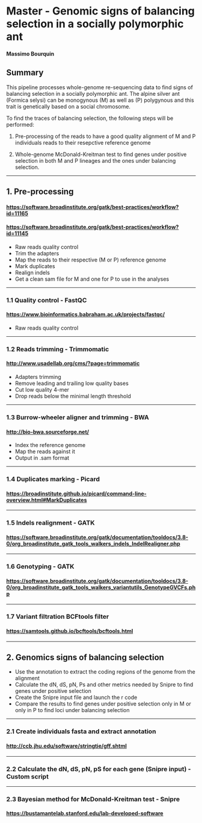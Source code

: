 # Master - Genomic signs of balancing selection in a socially polymorphic ant
#### Massimo Bourquin
## Summary
This pipeline processes whole-genome re-sequencing data to find signs of balancing selection in a socially polymorphic ant. The alpine silver ant (Formica selysi) can be monogynous (M) as well as (P) polygynous and this trait is genetically based on a social chromosome. 

To find the traces of balancing selection, the following steps will be performed:

1. Pre-processing of the reads to have a good quality alignment of M and P individuals reads to their resepctive reference genome


2. Whole-genome McDonald-Kreitman test to find genes under positive selection in both M and P lineages and the ones under balancing selection.

______________________________________________________________________________________________________________________________
## 1. Pre-processing
#### https://software.broadinstitute.org/gatk/best-practices/workflow?id=11165
#### https://software.broadinstitute.org/gatk/best-practices/workflow?id=11145

- Raw reads quality control
- Trim the adapters
- Map the reads to their respective (M or P) reference genome
- Mark duplicates
- Realign indels
- Get a clean sam file for M and one for P to use in the analyses

*******************************************************
### 1.1 Quality control - FastQC
#### https://www.bioinformatics.babraham.ac.uk/projects/fastqc/

- Raw reads quality control

*******************************************************
###	1.2 Reads trimming - Trimmomatic
#### http://www.usadellab.org/cms/?page=trimmomatic

- Adapters trimming
- Remove leading and trailing low quality bases
- Cut low quality 4-mer
- Drop reads below the minimal length threshold

*******************************************************
### 1.3 Burrow-wheeler aligner and trimming - BWA
#### http://bio-bwa.sourceforge.net/

- Index the reference genome
- Map the reads against it
- Output in .sam format

*******************************************************
### 1.4 Duplicates marking - Picard
#### https://broadinstitute.github.io/picard/command-line-overview.html#MarkDuplicates

*******************************************************
### 1.5 Indels realignment - GATK
#### https://software.broadinstitute.org/gatk/documentation/tooldocs/3.8-0/org_broadinstitute_gatk_tools_walkers_indels_IndelRealigner.php


*******************************************************
### 1.6 Genotyping - GATK
#### https://software.broadinstitute.org/gatk/documentation/tooldocs/3.8-0/org_broadinstitute_gatk_tools_walkers_variantutils_GenotypeGVCFs.php

*******************************************************
### 1.7 Variant filtration BCFtools filter
#### https://samtools.github.io/bcftools/bcftools.html
______________________________________________________________________________________________________________________________
## 2. Genomics signs of balancing selection

- Use the annotation to extract the coding regions of the genome from the alignment
- Calculate the dN, dS, pN, Ps and other metrics needed by Snipre to find genes under positive selection
- Create the Snipre input file and launch the r code
- Compare the results to find genes under positive selection only in M or only in P to find loci under balancing selection

*******************************************************

### 2.1 Create individuals fasta and extract annotation
#### http://ccb.jhu.edu/software/stringtie/gff.shtml
*******************************************************

### 2.2 Calculate the dN, dS, pN, pS for each gene (Snipre input) - Custom script
*******************************************************

### 2.3 Bayesian method for McDonald-Kreitman test - Snipre
#### https://bustamantelab.stanford.edu/lab-developed-software


